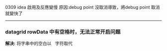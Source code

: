 0309 idea 啟用及反應變慢
原因:debug point 沒取消導致，將debug point 取消就變快了 

-----
### datagrid rowData 中有空格时，无法正常开启问题

__解决:__ 将字串中的空白以 &nbsp; 字符取代
